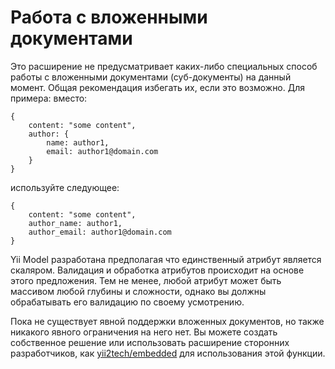 Работа с вложенными документами
===============================

Это расширение не предусматривает каких-либо специальных способ работы с вложенными документами (суб-документы) на данный момент.
Общая рекомендация избегать их, если это возможно.
Для примера: вместо:

```
{
    content: "some content",
    author: {
        name: author1,
        email: author1@domain.com
    }
}
```

используйте следующее:

```
{
    content: "some content",
    author_name: author1,
    author_email: author1@domain.com
}
```

Yii Model разработана предполагая что единственный атрибут является скаляром. Валидация и обработка атрибутов происходит на основе этого предложения.
Тем не менее, любой атрибут может быть массивом любой глубины и сложности, однако вы должны обрабатывать его валидацию по своему усмотрению.

Пока не существует явной поддержки вложенных документов, но также никакого явного ограничения на него нет. Вы можете создать собственное решение или использовать расширение сторонних разработчиков, как [yii2tech/embedded](https://github.com/yii2tech/embedded)
для использования этой функции.
